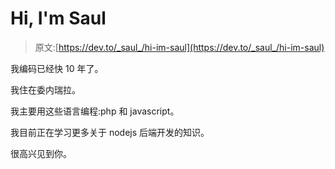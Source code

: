 # Hi, I'm Saul

> 原文:[https://dev.to/_saul_/hi-im-saul](https://dev.to/_saul_/hi-im-saul)

我编码已经快 10 年了。

我住在委内瑞拉。

我主要用这些语言编程:php 和 javascript。

我目前正在学习更多关于 nodejs 后端开发的知识。

很高兴见到你。